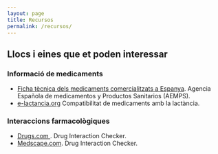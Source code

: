 ```yaml
---
layout: page
title: Recursos
permalink: /recursos/
---
```

## Llocs i eines que et poden interessar

### Informació de medicaments
- <a href="https://cima.aemps.es/cima/publico/buscadoravanzado.html" target="_blank">Ficha tècnica dels medicaments comercialitzats a Espanya</a>. Agencia Española de medicamentos y Productos Sanitarios (AEMPS).
- <a href="https://cima.aemps.es/cima/publico/buscadoravanzado.html" target="_blank">e-lactancia.org</a> Compatibilitat de medicaments amb la lactància. 

### Interaccions farmacològiques

- <a href="https://www.drugs.com/drug_interactions.html" target="_blank">Drugs.com </a>. Drug Interaction Checker.
- <a href="https://reference.medscape.com/drug-interactionchecker" target="_blank">Medscape.com</a>. Drug Interaction Checker.

